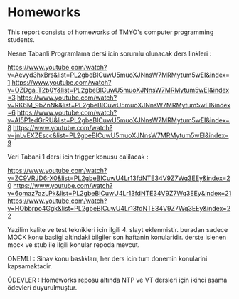 # Homeworks
This report consists of homeworks of TMYO's computer programming students.



Nesne Tabanli Programlama dersi icin sorumlu olunacak ders linkleri : 

https://www.youtube.com/watch?v=Aevyd3hxBrs&list=PL2gbeBICuwU5muoXJNnsW7MRMytum5wEI&index=1
https://www.youtube.com/watch?v=OZDga_T2b0Y&list=PL2gbeBICuwU5muoXJNnsW7MRMytum5wEI&index=3
https://www.youtube.com/watch?v=RK6M_9bZnNk&list=PL2gbeBICuwU5muoXJNnsW7MRMytum5wEI&index=6
https://www.youtube.com/watch?v=Al5P1edGrRU&list=PL2gbeBICuwU5muoXJNnsW7MRMytum5wEI&index=8
https://www.youtube.com/watch?v=jnLvEXZEscc&list=PL2gbeBICuwU5muoXJNnsW7MRMytum5wEI&index=9

Veri Tabani 1 dersi icin trigger konusu calilacak :

https://www.youtube.com/watch?v=ZC9VRJD6rX0&list=PL2gbeBICuwU4Lr13fdNTE34V9Z7Wq3EEy&index=20
https://www.youtube.com/watch?v=6omaz7azLPk&list=PL2gbeBICuwU4Lr13fdNTE34V9Z7Wq3EEy&index=21
https://www.youtube.com/watch?v=HObbrpo4Ggk&list=PL2gbeBICuwU4Lr13fdNTE34V9Z7Wq3EEy&index=22


Yazilim kalite ve test teknikleri icin ilgili 4. slayt eklenmistir. buradan sadece MOCK konu basligi altindaki bilgiler son haftanin konularidir. derste islenen mock ve stub ile ilgili konular repoda mevcut.

ONEMLI : Sinav konu baslıkları, her ders icin tum donemin konularini kapsamaktadir. 

ÖDEVLER : Homeworks reposu altında NTP ve VT dersleri için ikinci aşama ödevleri duyurulmuştur. 





